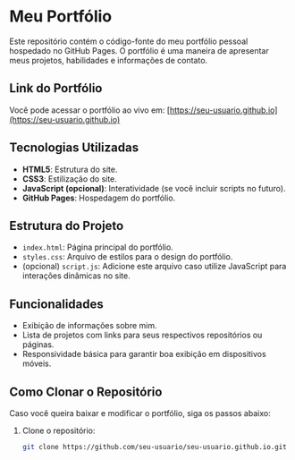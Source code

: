 # Meu Portfólio

Este repositório contém o código-fonte do meu portfólio pessoal hospedado no GitHub Pages. O portfólio é uma maneira de apresentar meus projetos, habilidades e informações de contato.

## Link do Portfólio

Você pode acessar o portfólio ao vivo em: [https://seu-usuario.github.io](https://seu-usuario.github.io)

## Tecnologias Utilizadas

- **HTML5**: Estrutura do site.
- **CSS3**: Estilização do site.
- **JavaScript (opcional)**: Interatividade (se você incluir scripts no futuro).
- **GitHub Pages**: Hospedagem do portfólio.

## Estrutura do Projeto

- `index.html`: Página principal do portfólio.
- `styles.css`: Arquivo de estilos para o design do portfólio.
- (opcional) `script.js`: Adicione este arquivo caso utilize JavaScript para interações dinâmicas no site.

## Funcionalidades

- Exibição de informações sobre mim.
- Lista de projetos com links para seus respectivos repositórios ou páginas.
- Responsividade básica para garantir boa exibição em dispositivos móveis.

## Como Clonar o Repositório

Caso você queira baixar e modificar o portfólio, siga os passos abaixo:

1. Clone o repositório:
   ```bash
   git clone https://github.com/seu-usuario/seu-usuario.github.io.git

